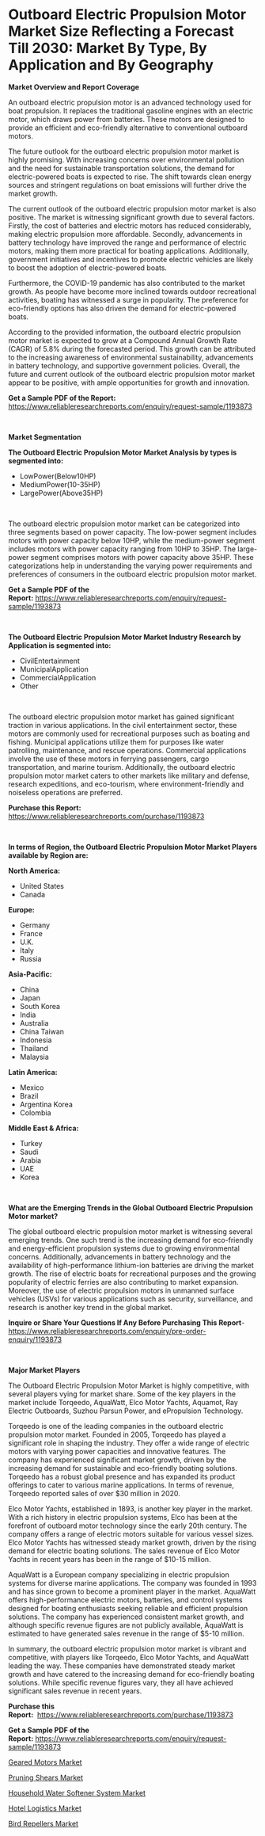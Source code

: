 <p><h1>Outboard Electric Propulsion Motor Market Size Reflecting a Forecast Till 2030: Market By Type, By Application and By Geography</h1></p><p><strong>Market Overview and Report Coverage</strong></p>
<p><p>An outboard electric propulsion motor is an advanced technology used for boat propulsion. It replaces the traditional gasoline engines with an electric motor, which draws power from batteries. These motors are designed to provide an efficient and eco-friendly alternative to conventional outboard motors.</p><p>The future outlook for the outboard electric propulsion motor market is highly promising. With increasing concerns over environmental pollution and the need for sustainable transportation solutions, the demand for electric-powered boats is expected to rise. The shift towards clean energy sources and stringent regulations on boat emissions will further drive the market growth.</p><p>The current outlook of the outboard electric propulsion motor market is also positive. The market is witnessing significant growth due to several factors. Firstly, the cost of batteries and electric motors has reduced considerably, making electric propulsion more affordable. Secondly, advancements in battery technology have improved the range and performance of electric motors, making them more practical for boating applications. Additionally, government initiatives and incentives to promote electric vehicles are likely to boost the adoption of electric-powered boats.</p><p>Furthermore, the COVID-19 pandemic has also contributed to the market growth. As people have become more inclined towards outdoor recreational activities, boating has witnessed a surge in popularity. The preference for eco-friendly options has also driven the demand for electric-powered boats.</p><p>According to the provided information, the outboard electric propulsion motor market is expected to grow at a Compound Annual Growth Rate (CAGR) of 5.8% during the forecasted period. This growth can be attributed to the increasing awareness of environmental sustainability, advancements in battery technology, and supportive government policies. Overall, the future and current outlook of the outboard electric propulsion motor market appear to be positive, with ample opportunities for growth and innovation.</p></p>
<p><strong>Get a Sample PDF of the Report:</strong> <a href="https://www.reliableresearchreports.com/enquiry/request-sample/1193873">https://www.reliableresearchreports.com/enquiry/request-sample/1193873</a></p>
<p>&nbsp;</p>
<p><strong>Market Segmentation</strong></p>
<p><strong>The Outboard Electric Propulsion Motor Market Analysis by types is segmented into:</strong></p>
<p><ul><li>LowPower(Below10HP)</li><li>MediumPower(10-35HP)</li><li>LargePower(Above35HP)</li></ul></p>
<p>&nbsp;</p>
<p><p>The outboard electric propulsion motor market can be categorized into three segments based on power capacity. The low-power segment includes motors with power capacity below 10HP, while the medium-power segment includes motors with power capacity ranging from 10HP to 35HP. The large-power segment comprises motors with power capacity above 35HP. These categorizations help in understanding the varying power requirements and preferences of consumers in the outboard electric propulsion motor market.</p></p>
<p><strong>Get a Sample PDF of the Report:</strong>&nbsp;<a href="https://www.reliableresearchreports.com/enquiry/request-sample/1193873">https://www.reliableresearchreports.com/enquiry/request-sample/1193873</a></p>
<p>&nbsp;</p>
<p><strong>The Outboard Electric Propulsion Motor Market Industry Research by Application is segmented into:</strong></p>
<p><ul><li>CivilEntertainment</li><li>MunicipalApplication</li><li>CommercialApplication</li><li>Other</li></ul></p>
<p>&nbsp;</p>
<p><p>The outboard electric propulsion motor market has gained significant traction in various applications. In the civil entertainment sector, these motors are commonly used for recreational purposes such as boating and fishing. Municipal applications utilize them for purposes like water patrolling, maintenance, and rescue operations. Commercial applications involve the use of these motors in ferrying passengers, cargo transportation, and marine tourism. Additionally, the outboard electric propulsion motor market caters to other markets like military and defense, research expeditions, and eco-tourism, where environment-friendly and noiseless operations are preferred.</p></p>
<p><strong>Purchase this Report:</strong>&nbsp; <a href="https://www.reliableresearchreports.com/purchase/1193873">https://www.reliableresearchreports.com/purchase/1193873</a></p>
<p>&nbsp;</p>
<p><strong>In terms of Region, the Outboard Electric Propulsion Motor Market Players available by Region are:</strong></p>
<p>
    <p> <strong> North America: </strong>
        <ul>
            <li>United States</li>
            <li>Canada</li>
        </ul>
        </p> 
    <p> <strong> Europe: </strong>
        <ul>
            <li>Germany</li>
            <li>France</li>
            <li>U.K.</li>
            <li>Italy</li>
            <li>Russia</li>
        </ul>
        </p> 
    <p> <strong> Asia-Pacific: </strong>
        <ul>
            <li>China</li>
            <li>Japan</li>
            <li>South Korea</li>
            <li>India</li>
            <li>Australia</li>
            <li>China Taiwan</li>
            <li>Indonesia</li>
            <li>Thailand</li>
            <li>Malaysia</li>
        </ul>
        </p> 
    <p> <strong> Latin America: </strong>
        <ul>
            <li>Mexico</li>
            <li>Brazil</li>
            <li>Argentina Korea</li>
            <li>Colombia</li>
        </ul>
        </p> 
    <p> <strong> Middle East & Africa: </strong>
        <ul>
            <li>Turkey</li>
            <li>Saudi</li>
            <li>Arabia</li>
            <li>UAE</li>
            <li>Korea</li>
        </ul>
    </p>
    </p>
<p>&nbsp;</p>
<p><strong>What are the Emerging Trends in the Global Outboard Electric Propulsion Motor market?</strong></p>
<p><p>The global outboard electric propulsion motor market is witnessing several emerging trends. One such trend is the increasing demand for eco-friendly and energy-efficient propulsion systems due to growing environmental concerns. Additionally, advancements in battery technology and the availability of high-performance lithium-ion batteries are driving the market growth. The rise of electric boats for recreational purposes and the growing popularity of electric ferries are also contributing to market expansion. Moreover, the use of electric propulsion motors in unmanned surface vehicles (USVs) for various applications such as security, surveillance, and research is another key trend in the global market.</p></p>
<p><strong>Inquire or Share Your Questions If Any Before Purchasing This Report</strong>- <a href="https://www.reliableresearchreports.com/enquiry/pre-order-enquiry/1193873">https://www.reliableresearchreports.com/enquiry/pre-order-enquiry/1193873</a></p>
<p>&nbsp;</p>
<p><strong>Major Market Players</strong></p>
<p><p>The Outboard Electric Propulsion Motor Market is highly competitive, with several players vying for market share. Some of the key players in the market include Torqeedo, AquaWatt, Elco Motor Yachts, Aquamot, Ray Electric Outboards, Suzhou Parsun Power, and ePropulsion Technology.</p><p>Torqeedo is one of the leading companies in the outboard electric propulsion motor market. Founded in 2005, Torqeedo has played a significant role in shaping the industry. They offer a wide range of electric motors with varying power capacities and innovative features. The company has experienced significant market growth, driven by the increasing demand for sustainable and eco-friendly boating solutions. Torqeedo has a robust global presence and has expanded its product offerings to cater to various marine applications. In terms of revenue, Torqeedo reported sales of over $30 million in 2020.</p><p>Elco Motor Yachts, established in 1893, is another key player in the market. With a rich history in electric propulsion systems, Elco has been at the forefront of outboard motor technology since the early 20th century. The company offers a range of electric motors suitable for various vessel sizes. Elco Motor Yachts has witnessed steady market growth, driven by the rising demand for electric boating solutions. The sales revenue of Elco Motor Yachts in recent years has been in the range of $10-15 million.</p><p>AquaWatt is a European company specializing in electric propulsion systems for diverse marine applications. The company was founded in 1993 and has since grown to become a prominent player in the market. AquaWatt offers high-performance electric motors, batteries, and control systems designed for boating enthusiasts seeking reliable and efficient propulsion solutions. The company has experienced consistent market growth, and although specific revenue figures are not publicly available, AquaWatt is estimated to have generated sales revenue in the range of $5-10 million.</p><p>In summary, the outboard electric propulsion motor market is vibrant and competitive, with players like Torqeedo, Elco Motor Yachts, and AquaWatt leading the way. These companies have demonstrated steady market growth and have catered to the increasing demand for eco-friendly boating solutions. While specific revenue figures vary, they all have achieved significant sales revenue in recent years.</p></p>
<p><strong>Purchase this Report:</strong>&nbsp;&nbsp;<a href="https://www.reliableresearchreports.com/purchase/1193873">https://www.reliableresearchreports.com/purchase/1193873</a></p>
<p></p>
<p><strong>Get a Sample PDF of the Report:</strong>&nbsp;<a href="https://www.reliableresearchreports.com/enquiry/request-sample/1193873">https://www.reliableresearchreports.com/enquiry/request-sample/1193873</a></p>
<p><p><a href="https://www.linkedin.com/pulse/geared-motors-market-size-growth-forecast-from-2023-2030-jnolc/">Geared Motors Market</a></p><p><a href="https://www.linkedin.com/pulse/pruning-shears-market-size-2023-2030-global-industrial-analysis-abtmc/">Pruning Shears Market</a></p><p><a href="https://medium.com/@loretashyti01/household-water-softener-system-market-size-cagr-trends-2024-2030-c0e5afd30d38">Household Water Softener System Market</a></p><p><a href="https://medium.com/@sarademiri71/hotel-logistics-market-size-cagr-trends-2024-2030-8ee72e7ef68f">Hotel Logistics Market</a></p><p><a href="https://www.linkedin.com/pulse/bird-repellers-market-challenges-opportunities-growth-drivers-kj3qc/">Bird Repellers Market</a></p></p>